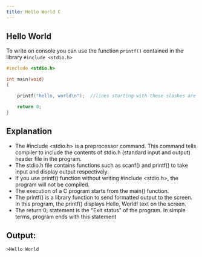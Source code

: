 ```yaml
---
title: Hello World C
---
```


 ## Hello World

To write on console you can use the function `printf()` contained in the library `#include <stdio.h>`

 ```C
 #include <stdio.h>

 int main(void)
 {

     printf("hello, world\n");  //lines starting with these slashes are called comments..

     return 0;
 }
 ```
  ## Explanation 
 * The #include <stdio.h> is a preprocessor command. This command tells compiler to include the contents of stdio.h (standard input and        output) header file in the program.
 * The stdio.h file contains functions such as scanf() and printf() to take input and display output respectively.
 * If you use printf() function without writing #include <stdio.h>, the program will not be compiled.
 * The execution of a C program starts from the main() function.
 * The printf() is a library function to send formatted output to the screen. In this program, the printf() displays Hello, World! text        on the screen.
 * The return 0; statement is the "Exit status" of the program. In simple terms, program ends with this statement

 ## Output:
 ```
 >Hello World
 ```
